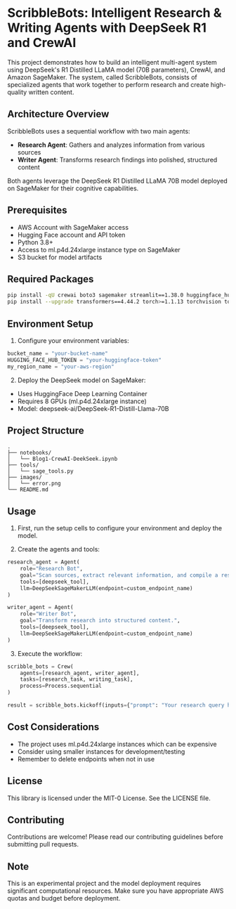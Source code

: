 # ScribbleBots: Intelligent Research & Writing Agents with DeepSeek R1 and CrewAI

This project demonstrates how to build an intelligent multi-agent system using DeepSeek's R1 Distilled LLaMA model (70B parameters), CrewAI, and Amazon SageMaker. The system, called ScribbleBots, consists of specialized agents that work together to perform research and create high-quality written content.

## Architecture Overview

ScribbleBots uses a sequential workflow with two main agents:
- **Research Agent**: Gathers and analyzes information from various sources
- **Writer Agent**: Transforms research findings into polished, structured content

Both agents leverage the DeepSeek R1 Distilled LLaMA 70B model deployed on SageMaker for their cognitive capabilities.

## Prerequisites

- AWS Account with SageMaker access
- Hugging Face account and API token
- Python 3.8+
- Access to ml.p4d.24xlarge instance type on SageMaker
- S3 bucket for model artifacts

## Required Packages

```bash
pip install -qU crewai boto3 sagemaker streamlit==1.38.0 huggingface_hub psutil pynvml
pip install --upgrade transformers==4.44.2 torch>=1.1.13 torchvision torchaudio
```

## Environment Setup

1. Configure your environment variables:
```python
bucket_name = "your-bucket-name"
HUGGING_FACE_HUB_TOKEN = "your-huggingface-token"
my_region_name = "your-aws-region"
```

2. Deploy the DeepSeek model on SageMaker:
- Uses HuggingFace Deep Learning Container
- Requires 8 GPUs (ml.p4d.24xlarge instance)
- Model: deepseek-ai/DeepSeek-R1-Distill-Llama-70B

## Project Structure

```
.
├── notebooks/
│   └── Blog1-CrewAI-DeekSeek.ipynb
├── tools/
│   └── sage_tools.py
├── images/
│   └── error.png
└── README.md
```

## Usage

1. First, run the setup cells to configure your environment and deploy the model.

2. Create the agents and tools:
```python
research_agent = Agent(
    role="Research Bot",
    goal="Scan sources, extract relevant information, and compile a research summary.",
    tools=[deepseek_tool],
    llm=DeepSeekSageMakerLLM(endpoint=custom_endpoint_name)
)

writer_agent = Agent(
    role="Writer Bot",
    goal="Transform research into structured content.",
    tools=[deepseek_tool],
    llm=DeepSeekSageMakerLLM(endpoint=custom_endpoint_name)
)
```

3. Execute the workflow:
```python
scribble_bots = Crew(
    agents=[research_agent, writer_agent],
    tasks=[research_task, writing_task],
    process=Process.sequential
)

result = scribble_bots.kickoff(inputs={"prompt": "Your research query here"})
```

## Cost Considerations

- The project uses ml.p4d.24xlarge instances which can be expensive
- Consider using smaller instances for development/testing
- Remember to delete endpoints when not in use

## License

This library is licensed under the MIT-0 License. See the LICENSE file.


## Contributing

Contributions are welcome! Please read our contributing guidelines before submitting pull requests.

## Note

This is an experimental project and the model deployment requires significant computational resources. Make sure you have appropriate AWS quotas and budget before deployment.